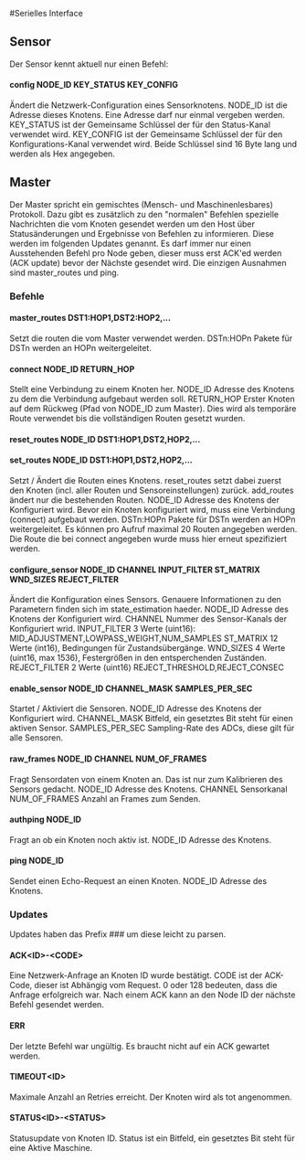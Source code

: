 #Serielles Interface
## Sensor
Der Sensor kennt aktuell nur einen Befehl:
#### config NODE\_ID KEY\_STATUS KEY\_CONFIG
Ändert die Netzwerk-Configuration eines Sensorknotens.
NODE\_ID ist die Adresse dieses Knotens. Eine Adresse darf nur einmal vergeben werden.
KEY\_STATUS ist der Gemeinsame Schlüssel der für den Status-Kanal verwendet wird.
KEY\_CONFIG ist der Gemeinsame Schlüssel der für den Konfigurations-Kanal verwendet wird.
Beide Schlüssel sind 16 Byte lang und werden als Hex angegeben.

## Master
Der Master spricht ein gemischtes (Mensch- und Maschinenlesbares) Protokoll. Dazu gibt es zusätzlich zu den "normalen" Befehlen spezielle Nachrichten die vom Knoten gesendet werden um den Host über Statusänderungen und Ergebnisse von Befehlen zu informieren. Diese werden im folgenden Updates genannt. Es darf immer nur einen Ausstehenden Befehl pro Node geben, dieser muss erst ACK'ed werden (ACK update) bevor der Nächste gesendet wird. Die einzigen Ausnahmen sind master\_routes und ping.

### Befehle
#### master\_routes DST1:HOP1,DST2:HOP2,...
Setzt die routen die vom Master verwendet werden.
DSTn:HOPn Pakete für DSTn werden an HOPn weitergeleitet.

#### connect NODE\_ID RETURN\_HOP
Stellt eine Verbindung zu einem Knoten her.
NODE\_ID Adresse des Knotens zu dem die Verbindung aufgebaut werden soll.
RETURN\_HOP Erster Knoten auf dem Rückweg (Pfad von NODE\_ID zum Master). Dies wird als temporäre Route verwendet bis die vollständigen Routen gesetzt wurden.

#### reset\_routes NODE\_ID DST1:HOP1,DST2,HOP2,...
#### set\_routes NODE\_ID DST1:HOP1,DST2,HOP2,...
Setzt / Ändert die Routen eines Knotens. reset\_routes setzt dabei zuerst den Knoten (incl. aller Routen und Sensoreinstellungen) zurück. add\_routes ändert nur die bestehenden Routen.
NODE\_ID Adresse des Knotens der Konfiguriert wird. Bevor ein Knoten konfiguriert wird, muss eine Verbindung (connect) aufgebaut werden.
DSTn:HOPn Pakete für DSTn werden an HOPn weitergeleitet. Es können pro Aufruf maximal 20 Routen angegeben werden.
Die Route die bei connect angegeben wurde muss hier erneut spezifiziert werden.

#### configure\_sensor NODE\_ID CHANNEL INPUT\_FILTER ST\_MATRIX WND\_SIZES REJECT\_FILTER
Ändert die Konfiguration eines Sensors. Genauere Informationen zu den Parametern finden sich im state_estimation haeder.
NODE\_ID Adresse des Knotens der Konfiguriert wird.
CHANNEL Nummer des Sensor-Kanals der Konfiguriert wrid.
INPUT\_FILTER 3 Werte (uint16): MID\_ADJUSTMENT,LOWPASS\_WEIGHT,NUM\_SAMPLES
ST\_MATRIX 12 Werte (int16), Bedingungen für Zustandsübergänge.
WND\_SIZES 4 Werte (uint16, max 1536), Festergrößen in den entsperchenden Zuständen.
REJECT\_FILTER 2 Werte (uint16) REJECT\_THRESHOLD,REJECT\_CONSEC

#### enable\_sensor NODE\_ID CHANNEL\_MASK SAMPLES\_PER\_SEC
Startet / Aktiviert die Sensoren.
NODE\_ID Adresse des Knotens der Konfiguriert wird.
CHANNEL\_MASK Bitfeld, ein gesetztes Bit steht für einen aktiven Sensor.
SAMPLES\_PER\_SEC Sampling-Rate des ADCs, diese gilt für alle Sensoren.

#### raw\_frames NODE\_ID CHANNEL NUM\_OF\_FRAMES
Fragt Sensordaten von einem Knoten an. Das ist nur zum Kalibrieren des Sensors gedacht.
NODE\_ID Adresse des Knotens.
CHANNEL Sensorkanal
NUM\_OF\_FRAMES Anzahl an Frames zum Senden.

#### authping NODE\_ID
Fragt an ob ein Knoten noch aktiv ist.
NODE\_ID Adresse des Knotens.

#### ping NODE\_ID
Sendet einen Echo-Request an einen Knoten.
NODE\_ID Adresse des Knotens.

### Updates
Updates haben das Prefix ### um diese leicht zu parsen.
#### ACK\<ID\>-\<CODE\>
Eine Netzwerk-Anfrage an Knoten ID wurde bestätigt. CODE ist der ACK-Code, dieser ist Abhängig vom Request. 0 oder 128 bedeuten, dass die Anfrage erfolgreich war.
Nach einem ACK kann an den Node ID der nächste Befehl gesendet werden.
#### ERR
Der letzte Befehl war ungültig. Es braucht nicht auf ein ACK gewartet werden.
#### TIMEOUT\<ID\>
Maximale Anzahl an Retries erreicht. Der Knoten wird als tot angenommen.
#### STATUS\<ID\>-\<STATUS\>
Statusupdate von Knoten ID. Status ist ein Bitfeld, ein gesetztes Bit steht für eine Aktive Maschine.
